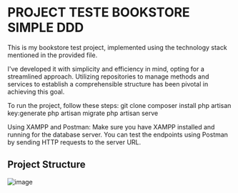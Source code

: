 # PROJECT TESTE BOOKSTORE SIMPLE DDD

This is my bookstore test project, implemented using the technology stack mentioned in the provided file.

I've developed it with simplicity and efficiency in mind, opting for a streamlined approach. Utilizing repositories to manage methods and services to establish a comprehensible structure has been pivotal in achieving this goal.

To run the project, follow these steps:
git clone <repository-url>
composer install
php artisan key:generate
php artisan migrate
php artisan serve

Using XAMPP and Postman: Make sure you have XAMPP installed and running for the database server. You can test the endpoints using Postman by sending HTTP requests to the server URL.



## Project Structure

![image](https://github.com/ramondevmoura/bookstore/assets/106551715/d9570119-2482-4275-99b6-0fb219f13434)

